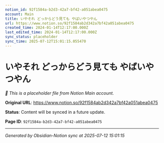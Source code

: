 ```yaml
---
notion_id: 92f1584a-b2d3-42a7-bf42-a051abea0475
account: Main
title: いやそれ どっからどう見ても やばいやつやん
url: https://www.notion.so/92f1584ab2d342a7bf42a051abea0475
created_time: 2024-01-14T12:17:00.000Z
last_edited_time: 2024-01-14T12:17:00.000Z
sync_status: placeholder
sync_time: 2025-07-12T15:01:15.055470
---
```


# いやそれ どっからどう見ても やばいやつやん

*🔄 This is a placeholder file from Notion Main account.*

**Original URL**: https://www.notion.so/92f1584ab2d342a7bf42a051abea0475

**Status**: Content will be synced in a future update.

**Page ID**: `92f1584a-b2d3-42a7-bf42-a051abea0475`

---

*Generated by Obsidian-Notion sync at 2025-07-12 15:01:15*
